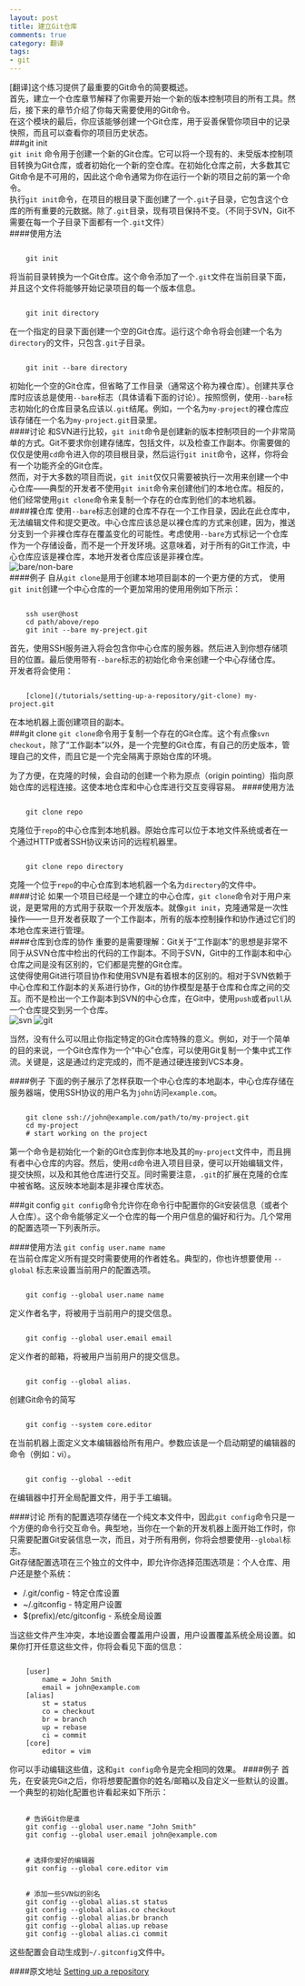 ```yaml
---
layout: post
title: 建立Git仓库
comments: true
category: 翻译
tags: 
- git
---
```

[翻译]这个练习提供了最重要的Git命令的简要概述。     
首先，建立一个仓库章节解释了你需要开始一个新的版本控制项目的所有工具。然后，接下来的章节介绍了你每天需要使用的Git命令。    
在这个模块的最后，你应该能够创建一个Git仓库，用于妥善保管你项目中的记录快照，而且可以查看你的项目历史状态。<!--more-->    
###git init  
`git init` 命令用于创建一个新的Git仓库。它可以将一个现有的、未受版本控制项目转换为Git仓库，或者初始化一个新的空仓库。在初始化仓库之前，大多数其它Git命令是不可用的，因此这个命令通常为你在运行一个新的项目之前的第一个命令。   
执行`git init`命令，在项目的根目录下面创建了一个`.git`子目录，它包含这个仓库的所有重要的元数据。除了`.git`目录，现有项目保持不变。（不同于SVN，Git不需要在每一个子目录下面都有一个`.git`文件）     
####使用方法
<pre><code>
	git init
</code></pre>
将当前目录转换为一个Git仓库。这个命令添加了一个`.git`文件在当前目录下面，并且这个文件将能够开始记录项目的每一个版本信息。    
<pre><code>
	git init directory
</code></pre>
在一个指定的目录下面创建一个空的Git仓库。运行这个命令将会创建一个名为`directory`的文件，只包含`.git`子目录。
<pre><code>
	git init --bare directory
</code></pre>
初始化一个空的Git仓库，但省略了工作目录（通常这个称为裸仓库）。创建共享仓库时应该总是使用`--bare`标志（具体请看下面的讨论）。按照惯例，使用`--bare`标志初始化的仓库目录名应该以`.git`结尾。例如，一个名为`my-project`的裸仓库应该存储在一个名为`my-project.git`目录里。     
####讨论
和SVN进行比较，`git init`命令是创建新的版本控制项目的一个非常简单的方式。Git不要求你创建存储库，包括文件，以及检查工作副本。你需要做的仅仅是使用`cd`命令进入你的项目根目录，然后运行`git init`命令，这样，你将会有一个功能齐全的Git仓库。     
然而，对于大多数的项目而说，`git init`仅仅只需要被执行一次用来创建一个中心仓库——典型的开发者不使用`git init`命令来创建他们的本地仓库。相反的，他们经常使用`git clone`命令来复制一个存在的仓库到他们的本地机器。    
####裸仓库
使用`--bare`标志创建的仓库不存在一个工作目录，因此在此仓库中，无法编辑文件和提交更改。中心仓库应该总是以裸仓库的方式来创建，因为，推送分支到一个非裸仓库存在覆盖变化的可能性。考虑使用`--bare`方式标记一个仓库作为一个存储设备，而不是一个开发环境。这意味着，对于所有的Git工作流，中心仓库应该是裸仓库，本地开发者仓库应该是非裸仓库。    
![bare/non-bare](/img/git-1.png)    
####例子
自从`git clone`是用于创建本地项目副本的一个更方便的方式， 使用`git init`创建一个中心仓库的一个更加常用的使用用例如下所示： 
<pre><code>
	ssh user@host  
	cd path/above/repo    
	git init --bare my-preject.git    
</code></pre>
首先，使用SSH服务进入将会包含你中心仓库的服务器。然后进入到你想存储项目的位置。最后使用带有`--bare`标志的初始化命令来创建一个中心存储仓库。      
开发者将会使用：    
<pre><code>
	[clone](/tutorials/setting-up-a-repository/git-clone) my-project.git
</code></pre>
在本地机器上面创建项目的副本。    
###git clone
`git clone`命令用于复制一个存在的Git仓库。这个有点像`svn checkout`，除了“工作副本”以外，是一个完整的Git仓库，有自己的历史版本，管理自己的文件，而且它是一个完全隔离于原始仓库的环境。       

为了方便，在克隆的时候，会自动的创建一个称为原点（origin pointing）指向原始仓库的远程连接。这使本地仓库和中心仓库进行交互变得容易。
####使用方法
<pre><code>
	git clone repo
</code></pre>
克隆位于`repo`的中心仓库到本地机器。原始仓库可以位于本地文件系统或者在一个通过HTTP或者SSH协议来访问的远程机器里。    
<pre><code>
	git clone repo directory
</code></pre>
克隆一个位于`repo`的中心仓库到本地机器一个名为`directory`的文件中。    
####讨论
如果一个项目已经是一个建立的中心仓库，`git clone`命令对于用户来说，是更常用的方式用于获取一个开发版本。就像`git init`，克隆通常是一次性操作——一旦开发者获取了一个工作副本，所有的版本控制操作和协作通过它们的本地仓库来进行管理。   
####仓库到仓库的协作
重要的是需要理解：Git关于“工作副本”的思想是非常不同于从SVN仓库中检出的代码的工作副本。不同于SVN，Git中的工作副本和中心仓库之间是没有区别的，它们都是完整的Git仓库。    
这使得使用Git进行项目协作和使用SVN是有着根本的区别的。相对于SVN依赖于中心仓库和工作副本的关系进行协作，Git的协作模型是基于仓库和仓库之间的交互。而不是检出一个工作副本到SVN的中心仓库，在Git中，使用`push`或者`pull`从一个仓库提交到另一个仓库。     
![svn](/img/git-2.png)
![git](/img/git-3.png)      

当然，没有什么可以阻止你指定特定的Git仓库特殊的意义。例如，对于一个简单的目的来说，一个Git仓库作为一个“中心”仓库，可以使用Git复制一个集中式工作流。关键是，这是通过约定完成的，而不是通过硬连接到VCS本身。 

####例子
下面的例子展示了怎样获取一个中心仓库的本地副本，中心仓库存储在服务器端，使用SSH协议的用户名为`john`访问`example.com`。
<pre><code>
	git clone ssh://john@example.com/path/to/my-project.git
	cd my-project
	# start working on the project
</code></pre>
第一个命令是初始化一个新的Git仓库到你本地及其的`my-project`文件中，而且拥有者中心仓库的内容。然后，使用`cd`命令进入项目目录，便可以开始编辑文件，提交快照，以及和其他仓库进行交互。同时需要注意，`.git`的扩展在克隆的仓库中被省略。这反映本地副本是非裸仓库状态。

###git config
`git config`命令允许你在命令行中配置你的Git安装信息（或者个人仓库）。这个命令能够定义一个仓库的每一个用户信息的偏好和行为。几个常用的配置选项一下列表所示。

####使用方法
`git config user.name name`       
在当前仓库定义所有提交时需要使用的作者姓名。典型的，你也许想要使用 `--global` 标志来设置当前用户的配置选项。
<pre><code>
	git config --global user.name name
</code></pre>
定义作者名字，将被用于当前用户的提交信息。
<pre><code>
	git config --global user.email email
</code></pre>
定义作者的邮箱，将被用户当前用户的提交信息。
<pre><code>
	git config --global alias.<alias-name> <git-command>
</code></pre>
创建Git命令的简写      
<pre><code>
	git config --system core.editor <editor>
</code></pre>
在当前机器上面定义文本编辑器给所有用户。<editor>参数应该是一个启动期望的编辑器的命令（例如：vi）。
<pre><code>
	git config --global --edit
</code></pre>
在编辑器中打开全局配置文件，用于手工编辑。

####讨论
所有的配置选项存储在一个纯文本文件中，因此`git config`命令只是一个方便的命令行交互命令。典型地，当你在一个新的开发机器上面开始工作时，你只需要配置Git安装信息一次，而且，对于所有用例，你将会想要使用`--global`标志。       
Git存储配置选项在三个独立的文件中，即允许你选择范围选项是：个人仓库、用户还是整个系统：    

- <repo>/.git/config - 特定仓库设置   
- ~/.gitconfig - 特定用户设置     
- $(prefix)/etc/gitconfig - 系统全局设置    

当这些文件产生冲突，本地设置会覆盖用户设置，用户设置覆盖系统全局设置。如果你打开任意这些文件，你将会看见下面的信息：
<pre><code>
	[user]
		name = John Smith
		email = john@example.com
	[alias]
		st = status
		co = checkout
		br = branch
		up = rebase
		ci = commit
	[core]
		editor = vim
</code></pre>
你可以手动编辑这些值，这和`git config`命令是完全相同的效果。
####例子
首先，在安装完Git之后，你将想要配置你的姓名/邮箱以及自定义一些默认的设置。一个典型的初始化配置也许看起来如下所示：
<pre><code>
	# 告诉Git你是谁
	git config --global user.name "John Smith"
	git config --global user.email john@example.com
</code></pre>
<pre><code>
	# 选择你爱好的编辑器
	git config --global core.editor vim
</code></pre>
<pre><code>
	# 添加一些SVN似的别名
	git config --global alias.st status
	git config --global alias.co checkout
	git config --global alias.br branch
	git config --global alias.up rebase
	git config --global alias.ci commit
</code></pre>
这些配置会自动生成到`~/.gitconfig`文件中。


####原文地址
[Setting up a repository](https://www.atlassian.com/git/tutorials/setting-up-a-repository)
